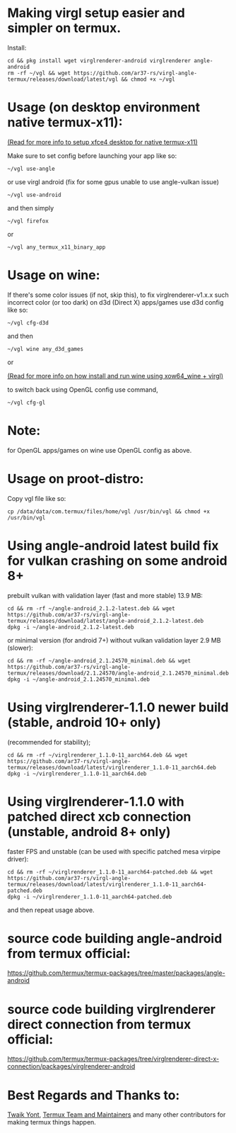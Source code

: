 # Making virgl setup easier and simpler on termux.
Install:
```
cd && pkg install wget virglrenderer-android virglrenderer angle-android
rm -rf ~/vgl && wget https://github.com/ar37-rs/virgl-angle-termux/releases/download/latest/vgl && chmod +x ~/vgl
```

# Usage (on desktop environment native termux-x11):
[(Read for more info to setup xfce4 desktop for native termux-x11)](https://github.com/ar37-rs/xfce4-termux)

Make sure to set config before launching your app like so:
```
~/vgl use-angle
```
or use virgl android (fix for some gpus unable to use angle-vulkan issue)
```
~/vgl use-android
```
and then simply
```
~/vgl firefox
```
or
```
~/vgl any_termux_x11_binary_app
```

# Usage on wine:
If there's some color issues (if not, skip this), to fix virglrenderer-v1.x.x such incorrect color (or too dark) on d3d
(Direct X) apps/games use d3d config like so:
```
~/vgl cfg-d3d
```
and then
```
~/vgl wine any_d3d_games
```
or

[(Read for more info on how install and run wine using xow64_wine + virgl)](https://github.com/ar37-rs/xow64-wine)

to switch back using OpenGL config use command,
```
~/vgl cfg-gl
```

# Note:
for OpenGL apps/games on wine use OpenGL config as above.

# Usage on proot-distro:
Copy vgl file like so:
```
cp /data/data/com.termux/files/home/vgl /usr/bin/vgl && chmod +x /usr/bin/vgl
```

# Using angle-android latest build fix for vulkan crashing on some android 8+
prebuilt vulkan with validation layer (fast and more stable) 13.9 MB:
```
cd && rm -rf ~/angle-android_2.1.2-latest.deb && wget https://github.com/ar37-rs/virgl-angle-termux/releases/download/latest/angle-android_2.1.2-latest.deb
dpkg -i ~/angle-android_2.1.2-latest.deb
```
or minimal version (for android 7+) without vulkan validation layer 2.9 MB (slower):
```
cd && rm -rf ~/angle-android_2.1.24570_minimal.deb && wget https://github.com/ar37-rs/virgl-angle-termux/releases/download/2.1.24570/angle-android_2.1.24570_minimal.deb
dpkg -i ~/angle-android_2.1.24570_minimal.deb
```

# Using virglrenderer-1.1.0 newer build (stable, android 10+ only)
(recommended for stability);
```
cd && rm -rf ~/virglrenderer_1.1.0-11_aarch64.deb && wget https://github.com/ar37-rs/virgl-angle-termux/releases/download/latest/virglrenderer_1.1.0-11_aarch64.deb
dpkg -i ~/virglrenderer_1.1.0-11_aarch64.deb
```

# Using virglrenderer-1.1.0 with patched direct xcb connection (unstable, android 8+ only)
faster FPS and unstable (can be used with specific patched mesa virpipe driver):
```
cd && rm -rf ~/virglrenderer_1.1.0-11_aarch64-patched.deb && wget https://github.com/ar37-rs/virgl-angle-termux/releases/download/latest/virglrenderer_1.1.0-11_aarch64-patched.deb
dpkg -i ~/virglrenderer_1.1.0-11_aarch64-patched.deb
```

and then repeat usage above.

# source code building angle-android from termux official:
https://github.com/termux/termux-packages/tree/master/packages/angle-android

# source code building virglrenderer direct connection from termux official:
https://github.com/termux/termux-packages/tree/virglrenderer-direct-x-connection/packages/virglrenderer-android

# Best Regards and Thanks to:
[Twaik Yont](https://github.com/twaik), [Termux Team and Maintainers]( https://github.com/termux) and many other contributors for making termux things happen.

